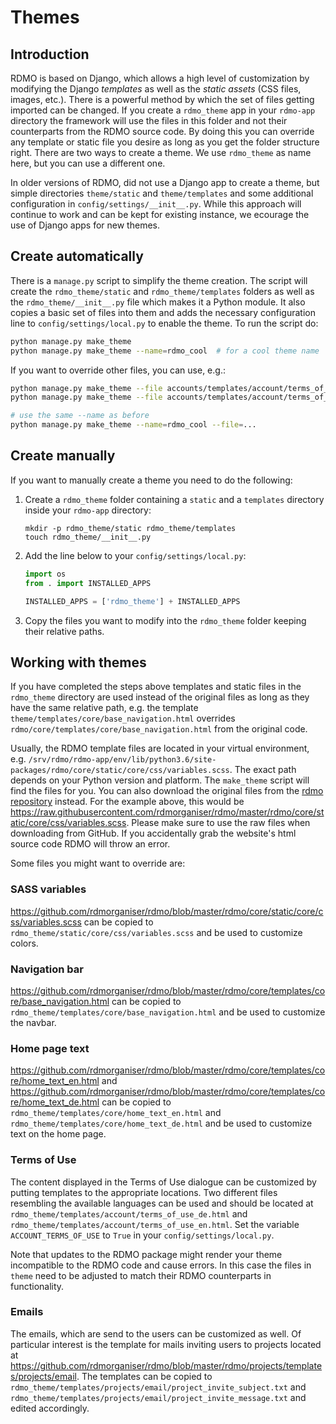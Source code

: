 # Themes

## Introduction

RDMO is based on Django, which allows a high level of customization by modifying the Django *templates* as well as the *static assets* (CSS files, images, etc.). There is a powerful method by which the set of files getting imported can be changed. If you create a `rdmo_theme` app in your `rdmo-app` directory the framework will use the files in this folder and not their counterparts from the RDMO source code. By doing this you can override any template or static file you desire as long as you get the folder structure right. There are two ways to create a theme. We use `rdmo_theme` as name here, but you can use a different one.

In older versions of RDMO, did not use a Django app to create a theme, but simple directories `theme/static` and `theme/templates` and some additional configuration in `config/settings/__init__.py`. While this approach will continue to work and can be kept for existing instance, we ecourage the use of Django apps for new themes.

## Create automatically

There is a `manage.py` script to simplify the theme creation. The script will create the `rdmo_theme/static` and `rdmo_theme/templates` folders as well as the `rdmo_theme/__init__.py` file which makes it a Python module. It also copies a basic set of files into them and adds the necessary configuration line to `config/settings/local.py` to enable the theme. To run the script do:

```bash
python manage.py make_theme
python manage.py make_theme --name=rdmo_cool  # for a cool theme name
```

If you want to override other files, you can use, e.g.:

```bash
python manage.py make_theme --file accounts/templates/account/terms_of_use_en.html
python manage.py make_theme --file accounts/templates/account/terms_of_use_de.html

# use the same --name as before
python manage.py make_theme --name=rdmo_cool --file=...
```

## Create manually

If you want to manually create a theme you need to do the following:

1. Create a `rdmo_theme` folder containing a `static` and a `templates` directory inside your `rdmo-app` directory:

    ```
    mkdir -p rdmo_theme/static rdmo_theme/templates
    touch rdmo_theme/__init__.py
    ```

2. Add the line below to your `config/settings/local.py`:

    ```python
    import os
    from . import INSTALLED_APPS

    INSTALLED_APPS = ['rdmo_theme'] + INSTALLED_APPS
    ```

3. Copy the files you want to modify into the `rdmo_theme` folder keeping their relative paths.


## Working with themes

If you have completed the steps above templates and static files in the `rdmo_theme` directory are used instead of the original files as long as they have the same relative path, e.g. the template `theme/templates/core/base_navigation.html` overrides `rdmo/core/templates/core/base_navigation.html` from the original code.

Usually, the RDMO template files are located in your virtual environment, e.g. `/srv/rdmo/rdmo-app/env/lib/python3.6/site-packages/rdmo/core/static/core/css/variables.scss`. The exact path depends on your Python version and platform. The `make_theme` script will find the files for you. You can also download the original files from the [rdmo repository](https://github.com/rdmorganiser/rdmo) instead. For the example above, this would be <https://raw.githubusercontent.com/rdmorganiser/rdmo/master/rdmo/core/static/core/css/variables.scss>. Please make sure to use the raw files when downloading from GitHub. If you accidentally grab the website's html source code RDMO will throw an error.

Some files you might want to override are:

### SASS variables

<https://github.com/rdmorganiser/rdmo/blob/master/rdmo/core/static/core/css/variables.scss> can be copied to `rdmo_theme/static/core/css/variables.scss` and be used to customize colors.

### Navigation bar

<https://github.com/rdmorganiser/rdmo/blob/master/rdmo/core/templates/core/base_navigation.html> can be copied to `rdmo_theme/templates/core/base_navigation.html` and be used to customize the navbar.

### Home page text

<https://github.com/rdmorganiser/rdmo/blob/master/rdmo/core/templates/core/home_text_en.html> and <https://github.com/rdmorganiser/rdmo/blob/master/rdmo/core/templates/core/home_text_de.html> can be copied to `rdmo_theme/templates/core/home_text_en.html` and `rdmo_theme/templates/core/home_text_de.html` and be used to customize text on the home page.

### Terms of Use

The content displayed in the Terms of Use dialogue can be customized by putting templates to the appropriate locations. Two different files resembling the available languages can be used and should be located at `rdmo_theme/templates/account/terms_of_use_de.html` and  `rdmo_theme/templates/account/terms_of_use_en.html`. Set the variable `ACCOUNT_TERMS_OF_USE` to `True` in your `config/settings/local.py`.

Note that updates to the RDMO package might render your theme incompatible to the RDMO code and cause errors. In this case the files in `theme` need to be adjusted to match their RDMO counterparts in functionality.

### Emails

The emails, which are send to the users can be customized as well. Of particular interest is the template for mails inviting users to projects located at <https://github.com/rdmorganiser/rdmo/blob/master/rdmo/projects/templates/projects/email>. The templates can be copied to `rdmo_theme/templates/projects/email/project_invite_subject.txt` and `rdmo_theme/templates/projects/email/project_invite_message.txt` and edited accordingly.
